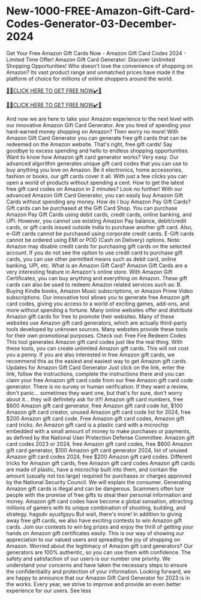 # New-1000-FREE-Amazon-Gift-Card-Codes-Generator-03-December-2024
Get Your Free Amazon Gift Cards Now - Amazon Gift Card Codes 2024 - Limited Time Offer! Amazon Gift Card Generator: Discover Unlimited Shopping Opportunities! Who doesn't love the convenience of shopping on Amazon? Its vast product range and unmatched prices have made it the platform of choice for millions of online shoppers around the world.

[🎁🎁CLICK HERE TO GET FREE NOW✔️🎁](https://www.footlogix.com/Footlogix/media/Before-and-After/allgiftrafisarkar.html)

[🎁🎁CLICK HERE TO GET FREE NOW✔️🎁](https://www.footlogix.com/Footlogix/media/Before-and-After/allgiftrafisarkar.html)

And now we are here to take your Amazon experience to the next level with our innovative Amazon Gift Card Generator. Are you tired of spending your hard-earned money shopping on Amazon? Then worry no more! With Amazon Gift Card Generator you can generate free gift cards that can be redeemed on the Amazon website. That's right, free gift cards! Say goodbye to excess spending and hello to endless shopping opportunities. Want to know how Amazon gift card generator works? Very easy. Our advanced algorithm generates unique gift card codes that you can use to buy anything you love on Amazon. Be it electronics, home accessories, fashion or books, our gift cards cover it all. With just a few clicks you can open a world of products without spending a cent. How to get the latest free gift card codes on Amazon in 2 minutes? Look no further! With our advanced Amazon Gift Card Generator, you can easily buy Amazon Gift Cards without spending any money. How do I buy Amazon Pay Gift Cards? Gift cards can be purchased at the Gift Card Shop. You can purchase Amazon Pay Gift Cards using debit cards, credit cards, online banking, and UPI. However, you cannot use existing Amazon Pay balance, debit/credit cards, or gift cards issued outside India to purchase another gift card. Also, e-Gift cards cannot be purchased using corporate credit cards. E-Gift cards cannot be ordered using EMI or POD (Cash on Delivery) options. Note: Amazon may disable credit cards for purchasing gift cards on the selected account. If you do not see the option to use credit card to purchase gift cards, you can use other permitted means such as debit card, online banking, UPI, etc. What is an Amazon Gift Card? Amazon Gift Cards are a very interesting feature in Amazon's online store. With Amazon Gift Certificates, you can buy anything and everything on Amazon. These gift cards can also be used to redeem Amazon related services such as: B. Buying Kindle books, Amazon Music subscriptions, or Amazon Prime Video subscriptions. Our innovative tool allows you to generate free Amazon gift card codes, giving you access to a world of exciting games, add-ons, and more without spending a fortune. Many online websites offer and distribute Amazon gift cards for free to promote their websites. Many of these websites use Amazon gift card generators, which are actually third-party tools developed by unknown sources. Many websites provide these tools for their own promotional purposes. Check out: Free Fire Redeem Codes This tool generates Amazon gift card codes just like the real thing. With these tools, you can create unlimited Amazon gift cards. This will not cost you a penny. If you are also interested in free Amazon gift cards, we recommend this as the easiest and easiest way to get Amazon gift cards. Updates for Amazon Gift Card Generator Just click on the link, enter the link, follow the instructions, complete the instructions there and you can claim your free Amazon gift card code from our free Amazon gift card code generator. There is no survey or human verification. If they want a review, don't panic... sometimes they want one, but that's for sure, don't worry about it... they will definitely ask for it!!! Amazon gift card numbers, free $600 Amazon gift card generator, free Amazon gift card code list, $100 Amazon gift card creator, unused Amazon gift card code list for 2024, free $200 Amazon gift card code. Free Amazon gift card codes, Amazon gift card tricks. An Amazon gift card is a plastic card with a microchip embedded with a small amount of money to make purchases or payments, as defined by the National User Protection Defense Committee. Amazon gift card codes 2023 or 2024, free Amazon gift card codes, free $600 Amazon gift card generator, $100 Amazon gift card generator 2024, list of unused Amazon gift card codes 2024, free $200 Amazon gift card codes. Different tricks for Amazon gift cards, free Amazon gift card codes Amazon gift cards are made of plastic, have a microchip built into them, and contain the amount (usually not too large) required for purchases or charges approved by the National Security Council. We will explain the consumer. Generating Amazon gift cards is illegal and can be dangerous. Scammers often lure people with the promise of free gifts to steal their personal information and money. Amazon gift card codes have become a global sensation, attracting millions of gamers with its unique combination of shooting, building, and strategy. hagsdv ayusfgsyu But wait, there's more! In addition to giving away free gift cards, we also have exciting contests to win Amazon gift cards. Join our contests to win big prizes and enjoy the thrill of getting your hands on Amazon gift certificates easily. This is our way of showing our appreciation to our valued users and spreading the joy of shopping on Amazon. Worried about the legitimacy of Amazon gift card generators? Our generators are 100% authentic, so you can use them with confidence. The safety and satisfaction of our users is our number one priority. We understand your concerns and have taken the necessary steps to ensure the confidentiality and protection of your information. Looking forward, we are happy to announce that our Amazon Gift Card Generator for 2023 is in the works. Every year, we strive to improve and provide an even better experience for our users. See less
